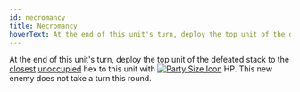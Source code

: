 ```yaml
---
id: necromancy
title: Necromancy
hoverText: At the end of this unit's turn, deploy the top unit of the defeated stack to the closest unoccupied hex to this unit with party size HP. This new enemy does not take a turn this round.
---
```


At the end of this unit's turn, deploy the top unit of the defeated stack to the [closest](/docs/all/other/closest) [unoccupied](/docs/all/other/occupied) hex to this unit with [<img src="/icons/party-size.svg" alt="Party Size Icon" class="icon-svg" />](/docs/all/other/party-size) HP. This new enemy does not take a turn this round.